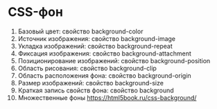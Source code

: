 # CSS-фон
1. Базовый цвет: свойство background-color
2. Источник изображения: свойство background-image
3. Укладка изображений: свойство background-repeat
4. Фиксация изображения: свойство background-attachment
5. Позиционирование изображений: свойство background-position
6. Область рисования: свойство background-clip
7. Область расположения фона: свойство background-origin
8. Размер изображений: свойство background-size
9. Краткая запись свойств фона: свойство background
10. Множественные фоны
https://html5book.ru/css-background/
